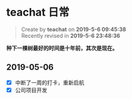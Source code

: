 teachat 日常
===

> Create by **teachat** on **2019-5-6 09:45:38**  
> Recently revised in **2019-5-6 23:48:36**

**种下一棵树最好的时间是十年前，其次是现在。**

## 2019-05-06

- [x] 中断了一周的打卡，重新启航
- [x] 公司项目开发
